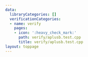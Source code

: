 ```yaml
---
data:
  libraryCategories: []
  verificationCategories:
  - name: verify
    pages:
    - icon: ':heavy_check_mark:'
      path: verify/aplusb.test.cpp
      title: verify/aplusb.test.cpp
layout: toppage
---
```

